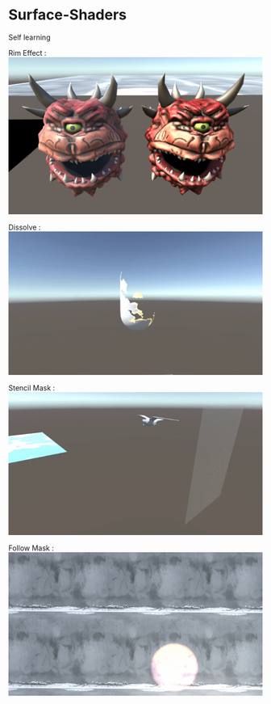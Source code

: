 # Surface-Shaders

Self learning

Rim Effect :
![Rim](assets/media/Rim.png)

Dissolve :
![Dissolve](assets/media/dissolve.gif)

Stencil Mask :
![Stencil](assets/media/stencil.gif)

Follow Mask :
![Follow](assets/media/follow.gif)
